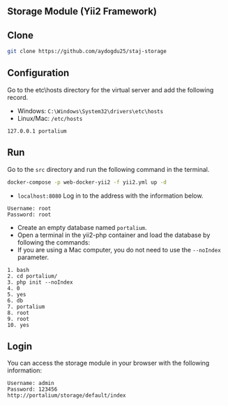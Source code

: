 ## Storage Module (Yii2 Framework)

## Clone
```bash
git clone https://github.com/aydogdu25/staj-storage
```
## Configuration
Go to the etc\hosts directory for the virtual server and add the following record.
- Windows: ``C:\Windows\System32\drivers\etc\hosts``
- Linux/Mac: ``/etc/hosts``
```
127.0.0.1 portalium
```
## Run
Go to the ``src`` directory and run the following command in the terminal.
```bash
docker-compose -p web-docker-yii2 -f yii2.yml up -d
```
- ``localhost:8080`` Log in to the address with the information below.
```
Username: root
Password: root
```
- Create an empty database named ``portalium``.
- Open a terminal in the yii2-php container and load the database by following the commands:
- If you are using a Mac computer, you do not need to use the ``--noIndex`` parameter.
```
1. bash
2. cd portalium/
3. php init --noIndex
4. 0
5. yes
6. db
7. portalium
8. root
9. root
10. yes
```

## Login
You can access the storage module in your browser with the following information:
```
Username: admin
Password: 123456
http://portalium/storage/default/index
```
